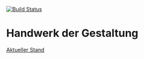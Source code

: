 [![Build Status](https://travis-ci.org/signalwerk/handwerk-der-gestaltung.svg?branch=master)](https://travis-ci.org/signalwerk/handwerk-der-gestaltung)

# Handwerk der Gestaltung

[Aktueller Stand](https://handwerk-der-gestaltung.signalwerk.ch/)

